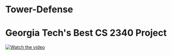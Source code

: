 # Tower-Defense 

# Georgia Tech's Best CS 2340 Project

[![Watch the video](https://powerup.buzz/thumbnail.png)](https://youtu.be/z1kB3yur11A)
